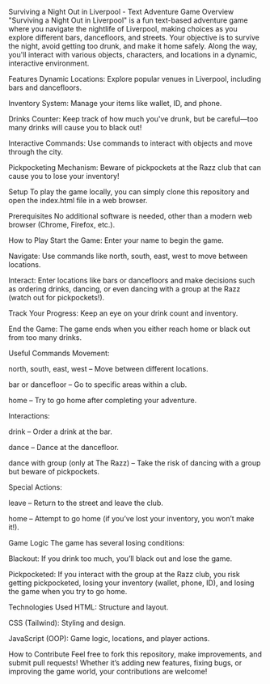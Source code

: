 Surviving a Night Out in Liverpool - Text Adventure Game
Overview
"Surviving a Night Out in Liverpool" is a fun text-based adventure game where you navigate the nightlife of Liverpool, making choices as you explore different bars, dancefloors, and streets. Your objective is to survive the night, avoid getting too drunk, and make it home safely. Along the way, you'll interact with various objects, characters, and locations in a dynamic, interactive environment.

Features
Dynamic Locations: Explore popular venues in Liverpool, including bars and dancefloors.

Inventory System: Manage your items like wallet, ID, and phone.

Drinks Counter: Keep track of how much you've drunk, but be careful—too many drinks will cause you to black out!

Interactive Commands: Use commands to interact with objects and move through the city.

Pickpocketing Mechanism: Beware of pickpockets at the Razz club that can cause you to lose your inventory!

Setup
To play the game locally, you can simply clone this repository and open the index.html file in a web browser.

Prerequisites
No additional software is needed, other than a modern web browser (Chrome, Firefox, etc.).

How to Play
Start the Game: Enter your name to begin the game.

Navigate: Use commands like north, south, east, west to move between locations.

Interact: Enter locations like bars or dancefloors and make decisions such as ordering drinks, dancing, or even dancing with a group at the Razz (watch out for pickpockets!).

Track Your Progress: Keep an eye on your drink count and inventory.

End the Game: The game ends when you either reach home or black out from too many drinks.

Useful Commands
Movement:

north, south, east, west – Move between different locations.

bar or dancefloor – Go to specific areas within a club.

home – Try to go home after completing your adventure.

Interactions:

drink – Order a drink at the bar.

dance – Dance at the dancefloor.

dance with group (only at The Razz) – Take the risk of dancing with a group but beware of pickpockets.

Special Actions:

leave – Return to the street and leave the club.

home – Attempt to go home (if you’ve lost your inventory, you won’t make it!).

Game Logic
The game has several losing conditions:

Blackout: If you drink too much, you’ll black out and lose the game.

Pickpocketed: If you interact with the group at the Razz club, you risk getting pickpocketed, losing your inventory (wallet, phone, ID), and losing the game when you try to go home.

Technologies Used
HTML: Structure and layout.

CSS (Tailwind): Styling and design.

JavaScript (OOP): Game logic, locations, and player actions.

How to Contribute
Feel free to fork this repository, make improvements, and submit pull requests! Whether it’s adding new features, fixing bugs, or improving the game world, your contributions are welcome!

